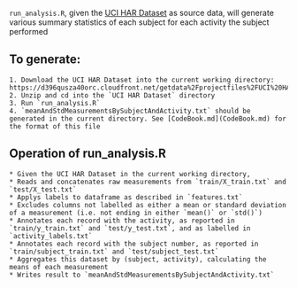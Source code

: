 `run_analysis.R`, given the [UCI HAR Dataset](https://d396qusza40orc.cloudfront.net/getdata%2Fprojectfiles%2FUCI%20HAR%20Dataset.zip) as source data, will generate various summary statistics of each subject for each activity the subject performed


## To generate:
	1. Download the UCI HAR Dataset into the current working directory: https://d396qusza40orc.cloudfront.net/getdata%2Fprojectfiles%2FUCI%20HAR%20Dataset.zip
	2. Unzip and cd into the `UCI HAR Dataset` directory
	3. Run `run_analysis.R`
	4. `meanAndStdMeasurementsBySubjectAndActivity.txt` should be generated in the current directory. See [CodeBook.md](CodeBook.md) for the format of this file


## Operation of run_analysis.R
	* Given the UCI HAR Dataset in the current working directory,
	* Reads and concatenates raw measurements from `train/X_train.txt` and `test/X_test.txt`
	* Applys labels to dataframe as described in `features.txt`
	* Excludes columns not labelled as either a mean or standard deviation of a measurement (i.e. not ending in either `mean()` or `std()`)
	* Annotates each record with the activity, as reported in `train/y_train.txt` and `test/y_test.txt`, and as labelled in `activity_labels.txt`
	* Annotates each record with the subject number, as reported in `train/subject_train.txt` and `test/subject_test.txt`
	* Aggregates this dataset by (subject, activity), calculating the means of each measurement
	* Writes result to `meanAndStdMeasurementsBySubjectAndActivity.txt`
